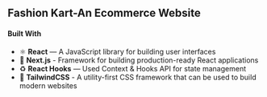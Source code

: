 ## Fashion Kart-An Ecommerce Website

#### Built With

- ⚛️ **React** — A JavaScript library for building user interfaces
- 🔼 **Next.js** - Framework for building production-ready React applications
- ♻ **React Hooks** — Used Context & Hooks API for state management
- 🌸 **TailwindCSS** - A utility-first CSS framework that can be used to build modern websites


